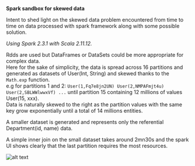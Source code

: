 **Spark sandbox for skewed data**

Intent to shed light on the skewed data problem encountered from time to time 
on data processed with spark framework along with some possible solution.

_Using Spark 2.3.1 with Scala 2.11.12._

Rdds are used but DataFrames or DataSets could be more appropriate for complex data.\
Here for the sake of simplicity, the data is spread across 16 partitions and generated as datasets 
of User(Int, String) and skewed thanks to the `Math.exp` function.\
e.g for partitions 1 and 2: 
`User(1,Fq7e8jn2UN)
 User(2,NMPAFmjt4u)
 User(2,SBLWWlwwxVf)
...`
until partition 15 containing 12 millions of values User(15, xxx).\
Data is naturally skewed to the right as the partition values with the same key
grow exponentially until a total of 14 millions entities.

A smaller dataset is generated and represents only the referential Department(id, name) data.

A simple inner join on the small dataset takes around 2mn30s and the spark UI shows clearly that the last partition
requires the most resources.

![alt text](http://url/to/img.png)